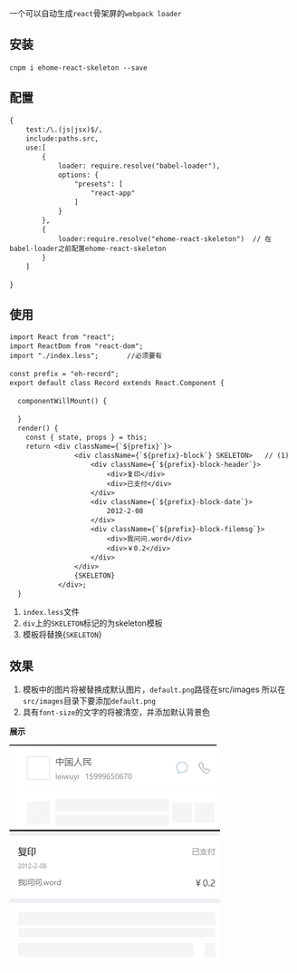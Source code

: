一个可以自动生成`react`骨架屏的`webpack loader`

## 安装
`cnpm i ehome-react-skeleton --save`
## 配置
```
{
    test:/\.(js|jsx)$/,
    include:paths.src,
    use:[
        {
            loader: require.resolve("babel-loader"),
            options: {
                "presets": [
                    "react-app"
                ]
            }
        },
        {
            loader:require.resolve("ehome-react-skeleton")  // 在babel-loader之前配置ehome-react-skeleton
        }
    ]

}
```
## 使用
    import React from "react";
    import ReactDom from "react-dom";
    import "./index.less";       //必须要有
    
    const prefix = "eh-record";
    export default class Record extends React.Component {
    
      componentWillMount() {
    
      }
      render() {
        const { state, props } = this;
        return <div className={`${prefix}`}>
                    <div className={`${prefix}-block`} SKELETON>   // (1)
                        <div className={`${prefix}-block-header`}>
                            <div>复印</div>
                            <div>已支付</div>
                        </div>
                        <div className={`${prefix}-block-date`}>
                            2012-2-08
                        </div>
                        <div className={`${prefix}-block-filemsg`}>
                            <div>我问问.word</div>
                            <div>￥0.2</div>
                        </div>
                    </div>
                    {SKELETON}   
                </div>;
      }
1. `index.less`文件
2. `div`上的`SKELETON`标记的为skeleton模板
3. 模板将替换{`SKELETON`}

## 效果
1. 模板中的图片将被替换成默认图片，`default.png`路径在src/images 所以在`src/images`目录下要添加`default.png`
2. 具有`font-size`的文字的将被清空，并添加默认背景色


**展示**


![1](https://github.com/Amandesu/ehome-react-skeleton/blob/master/demo/images/a.png)
![2](https://github.com/Amandesu/ehome-react-skeleton/blob/master/demo/images/b.png)

